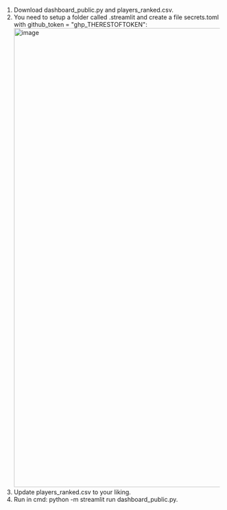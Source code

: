 1. Download dashboard_public.py and players_ranked.csv.
2. You need to setup a folder called .streamlit and create a file secrets.toml with github_token = "ghp_THERESTOFTOKEN":
   <img width="796" height="1070" alt="image" src="https://github.com/user-attachments/assets/4e3c15b2-c5d2-4fad-b34d-113523b3573d" />
3. Update players_ranked.csv to your liking. 
4. Run in cmd: python -m streamlit run dashboard_public.py.
